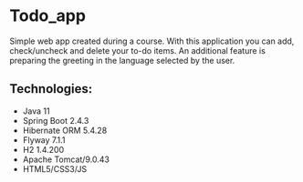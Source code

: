# Todo_app
Simple web app created during a course. With this application you can add, check/uncheck and delete your to-do items. 
An additional feature is preparing the greeting in the language selected by the user.

## Technologies:
* Java 11
* Spring Boot 2.4.3
* Hibernate ORM 5.4.28
* Flyway 7.1.1 
* H2 1.4.200 
* Apache Tomcat/9.0.43
* HTML5/CSS3/JS 

